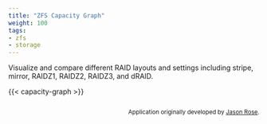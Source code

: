 ```yaml
---
title: "ZFS Capacity Graph"
weight: 100
tags:
- zfs
- storage
---
```


Visualize and compare different RAID layouts and settings including stripe, mirror, RAIDZ1, RAIDZ2, RAIDZ3, and dRAID.

{{< capacity-graph >}}

<div style="text-align: right; font-size: smaller; padding-top: 1em;">
    Application originally developed by <a href="https://jro.io/graph/">Jason Rose</a>.
</div>
